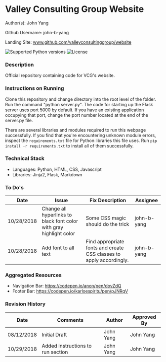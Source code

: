 # Valley Consulting Group Website
Author(s): John Yang

Github Username: john-b-yang

Landing Site: www.github.com/valleyconsultinggroup/website

![Supported Python versions](https://img.shields.io/pypi/pyversions/Flask-Run.svg)
![License](https://img.shields.io/pypi/l/Flask-Run.svg)

### Description
Official repository containing code for VCG's website.

### Instructions on Running
Clone this repository and change directory into the root level of the folder. Run the command "python server.py". The code for starting up the Flask server uses port 5000 by default. If you have an existing application occupying that port, change the port number located at the end of the server.py file.

There are several libraries and modules required to run this webpage successfully. If you find that you're encountering unknown module errors, inspect the `requirements.txt` file for Python libraries this file uses. Run `pip install -r requirements.txt` to install all of them successfully.

### Technical Stack
* Languages: Python, HTML, CSS, Javascript
* Libraries: Jinja2, Flask, Markdown

### To Do's
| Date | Issue | Fix Description | Assignee |
| - | - | - | - |
| 10/28/2018  | Change all hyperlinks to black font color with gray highlight color | Some CSS magic should do the trick| john-b-yang |
| 10/28/2018 | Add font to all text | Find appropriate fonts and create CSS classes to apply accordingly. | john-b-yang |

### Aggregated Resources
- Navigation Bar: https://codepen.io/anon/pen/dovZdQ
- Footer Bar: https://codepen.io/karloespiritu/pen/pJNRqV

### Revision History
| Date | Comments | Author | Approved By |
| - | - | - | - |
| 08/12/2018  | Initial Draft | John Yang | John Yang |
| 10/29/2018  | Added instructions to run section | John Yang | John Yang |
